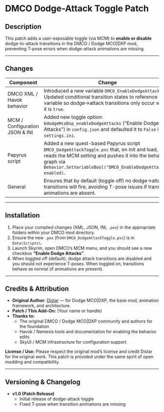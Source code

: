 # DMCO Dodge-Attack Toggle Patch

## Description  
This patch adds a user-exposable toggle (via MCM) to **enable or disable** dodge-to-attack transitions in the DMCO / Dodge MCO|DXP mod, preventing T-pose errors when dodge-attack animations are missing.

---

## Changes  

| Component | Change |
|---|---|
| DMCO XML / Havok behavior | Introduced a new variable `DMCO_EnableDodgeAttacks`. Updated conditional transition states to reference this variable so dodge→attack transitions only occur when it is `true`. |
| MCM / Configuration JSON & INI | Added new toggle option: `bdodgeMcoDxp_enableDodgeAttacks` (“Enable Dodge Attacks”) in `config.json` and defaulted it to `False` in `settings.ini`. |
| Papyrus script | Added a new quest-based Papyrus script `DMCO_DodgeAttackToggle.psc` that, on init and load, reads the MCM setting and pushes it into the behavior graph via `Behavior.SetVariableBool("DMCO_EnableDodgeAttacks", enabled)`. |
| General | Ensures that by default (toggle off) no dodge→attack transitions will fire, avoiding T-pose issues if transition animations are absent. |

---

## Installation

1. Place your compiled changes (XML, JSON, INI, `.pex`) in the appropriate folders within your DMCO mod directory.
2. Ensure the new `.pex` (from `DMCO_DodgeAttackToggle.psc`) is in `Data\Scripts\`.
3. Launch Skyrim, open DMCO’s MCM menu, and you should see a new checkbox **“Enable Dodge Attacks”**.
4. When toggled off (default), dodge attack transitions are disabled and you should not experience T-poses. When toggled on, transitions behave as normal (if animations are present).

---

## Credits & Attribution

- **Original Author:** [Distar](https://www.distaranimation.com/mods/dodge) — for Dodge MCO|DXP, the base mod, animation framework, and architecture.  
- **Patch / This Add-On:** (Your name or handle)  
- **Thanks to:**  
  - The original DMCO / Dodge MCO|DXP community and authors for the foundation  
  - Havok / Nemesis tools and documentation for enabling the behavior edits  
  - SkyUI / MCM infrastructure for configuration support  

**License / Use:** Please respect the original mod’s license and credit Distar for the original work. This patch is provided under the same spirit of open modding and compatibility.

---

## Versioning & Changelog

- **v1.0 (Patch Release)**  
  - Initial release of dodge-attack toggle  
  - Fixed T-pose when transition animations are missing  

